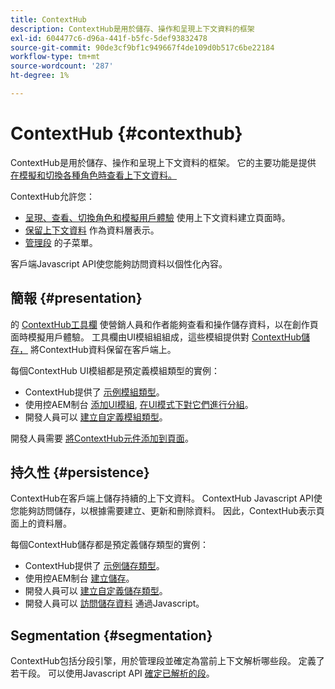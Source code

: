 ```yaml
---
title: ContextHub
description: ContextHub是用於儲存、操作和呈現上下文資料的框架
exl-id: 604477c6-d96a-441f-b5fc-5def93832478
source-git-commit: 90de3cf9bf1c949667f4de109d0b517c6be22184
workflow-type: tm+mt
source-wordcount: '287'
ht-degree: 1%

---
```


# ContextHub {#contexthub}

ContextHub是用於儲存、操作和呈現上下文資料的框架。 它的主要功能是提供 [在模擬和切換各種角色時查看上下文資料。](/help/sites-cloud/authoring/personalization/contexthub.md)

ContextHub允許您：

* [呈現、查看、切換角色和模擬用戶體驗](#presentation) 使用上下文資料建立頁面時。
* [保留上下文資料](#persistence) 作為資料層表示。
* [管理段](#segmentation) 的子菜單。

客戶端Javascript API使您能夠訪問資料以個性化內容。

## 簡報 {#presentation}

的 [ContextHub工具欄](/help/sites-cloud/authoring/personalization/contexthub.md) 使營銷人員和作者能夠查看和操作儲存資料，以在創作頁面時模擬用戶體驗。 工具欄由UI模組組組成，這些模組提供對 [ContextHub儲存，](#persistence) 將ContextHub資料保留在客戶端上。

每個ContextHub UI模組都是預定義模組類型的實例：

* ContextHub提供了 [示例模組類型](sample-modules.md)。
* 使用控AEM制台 [添加UI模組](configuring-contexthub.md#adding-a-ui-module), [在UI模式下對它們進行分組](configuring-contexthub.md#adding-a-ui-mode)。
* 開發人員可以 [建立自定義模組類型](extending-contexthub.md#creating-contexthub-ui-module-types)。

開發人員需要 [將ContextHub元件添加到頁面](configuring-contexthub.md)。

## 持久性 {#persistence}

ContextHub在客戶端上儲存持續的上下文資料。 ContextHub Javascript API使您能夠訪問儲存，以根據需要建立、更新和刪除資料。 因此，ContextHub表示頁面上的資料層。

每個ContextHub儲存都是預定義儲存類型的實例：

* ContextHub提供了 [示例儲存類型](sample-stores.md)。
* 使用控AEM制台 [建立儲存](configuring-contexthub.md#creating-a-contexthub-store)。
* 開發人員可以 [建立自定義儲存類型](extending-contexthub.md#creating-custom-store-candidates)。
* 開發人員可以 [訪問儲存資料](adding-contexthub.md#interacting-with-contexthub-stores) 通過Javascript。

## Segmentation {#segmentation}

ContextHub包括分段引擎，用於管理段並確定為當前上下文解析哪些段。 定義了若干段。 可以使用Javascript API [確定已解析的段](adding-contexthub.md#determining-resolved-contexthub-segments)。
